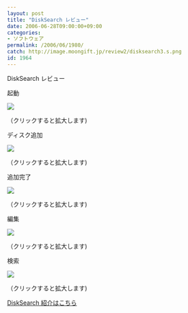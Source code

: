 ```yaml
---
layout: post
title: "DiskSearch レビュー"
date: 2006-06-28T09:00:00+09:00
categories:
- ソフトウェア
permalink: /2006/06/1980/
catch: http://image.moongift.jp/review2/disksearch3.s.png
id: 1964
---
```

DiskSearch レビュー  
<!--more-->

起動

  

[![](http://image.moongift.jp/review2/disksearch1.s.png)](http://image.moongift.jp/review2/disksearch1.png)  
  
（クリックすると拡大します)

  

ディスク追加

  

[![](http://image.moongift.jp/review2/disksearch2.s.png)](http://image.moongift.jp/review2/disksearch2.png)  
  
（クリックすると拡大します)

  

追加完了

  

[![](http://image.moongift.jp/review2/disksearch3.s.png)](http://image.moongift.jp/review2/disksearch3.png)  
  
（クリックすると拡大します)

  

編集

  

[![](http://image.moongift.jp/review2/disksearch4.s.png)](http://image.moongift.jp/review2/disksearch4.png)  
  
（クリックすると拡大します)

  

検索

  

[![](http://image.moongift.jp/review2/disksearch5.s.png)](http://image.moongift.jp/review2/disksearch5.png)  
  
（クリックすると拡大します)

  

[DiskSearch 紹介はこちら](http://oss.moongift.jp/intro/i-1973.html)

